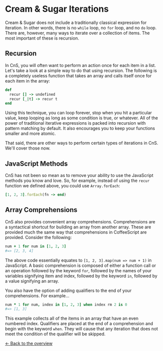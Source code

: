 # Cream & Sugar Iterations

Cream & Sugar does not include a traditionally classical expression for iteration. In other words, there is no `while` loop, no `for` loop, and no `do` loop. There are, however, many ways to iterate over a collection of items. The most important of these is recursion.

## Recursion

In CnS, you will often want to perform an action once for each item in a list. Let's take a look at a simple way to do that using recursion. The following is a completely useless function that takes an array and calls itself once for each item in the array:

```ruby
def
  recur [] -> undefined
  recur [_|t] -> recur t
end
```

Using this technique, you can loop forever, stop when you hit a particular value, keep looping as long as some condition is true, or whatever. All of the power of traditional iterative expressions is packed into recursion with pattern matching by default. It also encourages you to keep your functions smaller and more atomic.

That said, there are other ways to perform certain types of iterations in CnS. We'll cover those now.

## JavaScript Methods

CnS has not been so mean as to remove your ability to use the JavaScript methods you know and love. So, for example, instead of using the `recur` function we defined above, you could use `Array.forEach`:

```ruby
[1, 2, 3].forEach(fn -> end)
```

## Array Comprehensions

CnS also provides convenient array comprehensions. Comprehensions are a syntactical shortcut for building an array from another array. These are provided much the same way that comprehensions in CoffeeScript are provided. Consider the following:

```coffeescript
num + 1 for num in [1, 2, 3]
#=> [2, 3, 4]
```

The above code essentially equates to `[1, 2, 3].map(num => num + 1)` in JavaScript. A basic comprehension is composed of either a function call or an operation followed by the keyword `for`, followed by the names of your variables signifying item and index, followed by the keyword `in`, followed by a value signifying an array.

You also have the option of adding qualifiers to the end of your comprehensions. For example...

```coffeescript
num * 1 for num, index in [1, 2, 3] when index rm 2 is 0
#=> [1, 3]
```

This example collects all of the items in an array that have an even numbered index. Qualifiers are placed at the end of a comprehension and begin with the keyword `when`. They will cause that any iteration that does not meet the condition of the qualifier will be skipped.



[<- Back to the overview](overview.md)
